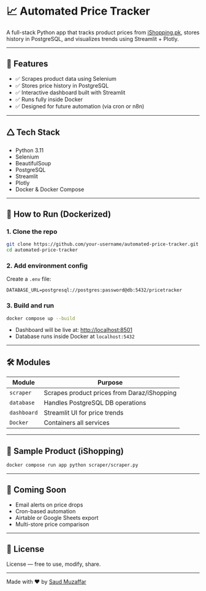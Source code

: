 # 📈 Automated Price Tracker

A full-stack Python app that tracks product prices from [iShopping.pk](https://www.ishopping.pk/), stores history in PostgreSQL, and visualizes trends using Streamlit + Plotly.

---

## 🧩 Features

- ✅ Scrapes product data using Selenium
- ✅ Stores price history in PostgreSQL
- ✅ Interactive dashboard built with Streamlit
- ✅ Runs fully inside Docker
- ✅ Designed for future automation (via cron or n8n)

---

## 🛆 Tech Stack

- Python 3.11
- Selenium
- BeautifulSoup
- PostgreSQL
- Streamlit
- Plotly
- Docker & Docker Compose

---

## 🚀 How to Run (Dockerized)

### 1. Clone the repo

```bash
git clone https://github.com/your-username/automated-price-tracker.git
cd automated-price-tracker
```

### 2. Add environment config

Create a `.env` file:

```env
DATABASE_URL=postgresql://postgres:password@db:5432/pricetracker
```

### 3. Build and run

```bash
docker compose up --build
```

- Dashboard will be live at: [http://localhost:8501](http://localhost:8501)
- Database runs inside Docker at `localhost:5432`

---

## 🛠️ Modules

| Module     | Purpose                               |
|------------|----------------------------------------|
| `scraper`  | Scrapes product prices from Daraz/iShopping |
| `database` | Handles PostgreSQL DB operations       |
| `dashboard`| Streamlit UI for price trends          |
| `Docker`   | Containers all services                |

---

## 🧪 Sample Product (iShopping)

```bash
docker compose run app python scraper/scraper.py
```

---

## 🔮 Coming Soon

- Email alerts on price drops
- Cron-based automation
- Airtable or Google Sheets export
- Multi-store price comparison

---

## 📄 License

 License — free to use, modify, share.

---

Made with ❤️ by [Saud Muzaffar](mailto:saudmuzaffar@gmail.com)

